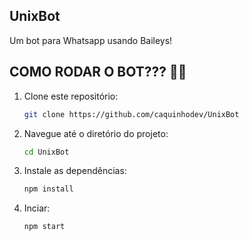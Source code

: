 ## UnixBot

Um bot para Whatsapp usando Baileys!

## COMO RODAR O BOT??? 🚀🤔

1. Clone este repositório:
   ```bash
   git clone https://github.com/caquinhodev/UnixBot
   ```
2. Navegue até o diretório do projeto:
   ```bash
   cd UnixBot
   ```
3. Instale as dependências:
   ```bash
   npm install
   ```
4. Inciar:
   ```bash
   npm start
   ```

